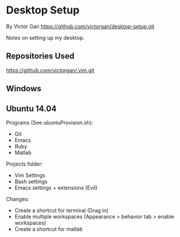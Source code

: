 # Desktop Setup
By Victor Gan
https://github.com/victorgan/desktop-setup.git

Notes on setting up my desktop.

## Repositories Used
https://github.com/victorgan/.vim.git

## Windows

## Ubuntu 14.04
Programs (See ubuntuProvision.sh):
- Git
- Emacs
- Ruby
- Matlab

Projects folder:
- Vim Settings
- Bash settings
- Emacs settings + extensions (Evil)

Changes:
- Create a shortcut for terminal (Drag in)
- Enable multiple workspaces (Appearance > behavior tab > enable workspaces)
- Create a shortcut for matlab
